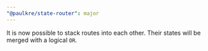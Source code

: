 ```yaml
---
"@paulkre/state-router": major
---
```


It is now possible to stack routes into each other. Their states will be merged with a logical `OR`.

